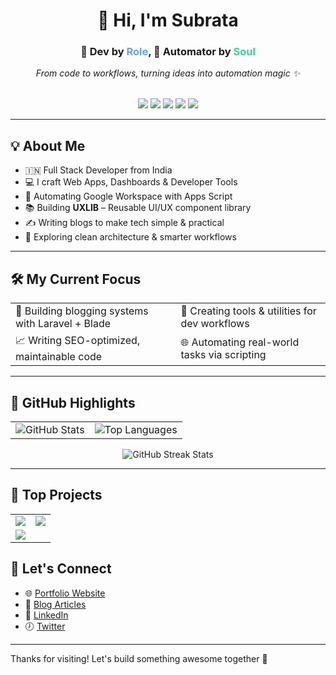 <h1 align="center">👋 Hi, I'm Subrata</h1>

<div align="center">
  <h3>🧠 Dev by <span style="color:#60a5fa;">Role</span>, 🤖 Automator by <span style="color:#34d399;">Soul</span></h3>
  <em>From code to workflows, turning ideas into automation magic ✨</em>
</div>

<br>

<p align="center">
  <img src="https://img.shields.io/badge/Laravel-E34F26?style=flat&logo=laravel&logoColor=white"/>
  <img src="https://img.shields.io/badge/Node.js-339933?style=flat&logo=node.js&logoColor=white"/>
  <img src="https://img.shields.io/badge/React-61DAFB?style=flat&logo=react&logoColor=black"/>
  <img src="https://img.shields.io/badge/PHP-777BB4?style=flat&logo=php&logoColor=white"/>
  <img src="https://img.shields.io/badge/JavaScript-F7DF1E?style=flat&logo=javascript&logoColor=black"/>
</p>

---

## 💡 About Me

- 🇮🇳 Full Stack Developer from India  
- 💻 I craft Web Apps, Dashboards & Developer Tools  
- 🤖 Automating Google Workspace with Apps Script  
- 📚 Building **UXLIB** – Reusable UI/UX component library  
- ✍️ Writing blogs to make tech simple & practical  
- 🚀 Exploring clean architecture & smarter workflows  

---

## 🛠 My Current Focus

<table>
<tr>
  <td>🔨 Building blogging systems with Laravel + Blade</td>
  <td>🧪 Creating tools & utilities for dev workflows</td>
</tr>
<tr>
  <td>📈 Writing SEO-optimized, maintainable code</td>
  <td>🌐 Automating real-world tasks via scripting</td>
</tr>
</table>

---

## 🌟 GitHub Highlights

<table>
  <tr>
    <td>
      <img src="https://github-readme-stats.vercel.app/api?username=subratapeid&show_icons=true&theme=tokyonight" alt="GitHub Stats" />
    </td>
    <td>
      <img src="https://github-readme-stats.vercel.app/api/top-langs/?username=subratapeid&layout=compact&theme=tokyonight" alt="Top Languages" />
    </td>
  </tr>
</table>

<p align="center">
  <img src="https://github-readme-streak-stats.herokuapp.com/?user=subratapeid&theme=tokyonight" alt="GitHub Streak Stats" />
</p>

---
## 🚀 Top Projects

<table>
  <tr>
    <td align="center" width="50%">
      <a href="https://github.com/yourusername/uxlib">
        <img src="https://github-readme-stats.vercel.app/api/pin/?username=yourusername&repo=uxlib&theme=radical" />
      </a>
    </td>
    <td align="center" width="50%">
      <a href="https://github.com/yourusername/autodash">
        <img src="https://github-readme-stats.vercel.app/api/pin/?username=yourusername&repo=autodash&theme=radical" />
      </a>
    </td>
  </tr>
  <tr>
    <td align="center" width="50%">
      <a href="https://github.com/yourusername/gmail-tools">
        <img src="https://github-readme-stats.vercel.app/api/pin/?username=yourusername&repo=gmail-tools&theme=radical" />
      </a>
    </td>
    <td align="center" width="50%">
      <!-- Add more or leave blank -->
    </td>
  </tr>
</table>


## 👬 Let's Connect

- 🌐 [Portfolio Website](#) <!-- Add your link -->
- 📝 [Blog Articles](#) <!-- Add your blog link -->
- 💼 [LinkedIn](#) <!-- Optional -->
- 🕖 [Twitter](#) <!-- Optional -->

---

Thanks for visiting! Let's build something awesome together 🚀
